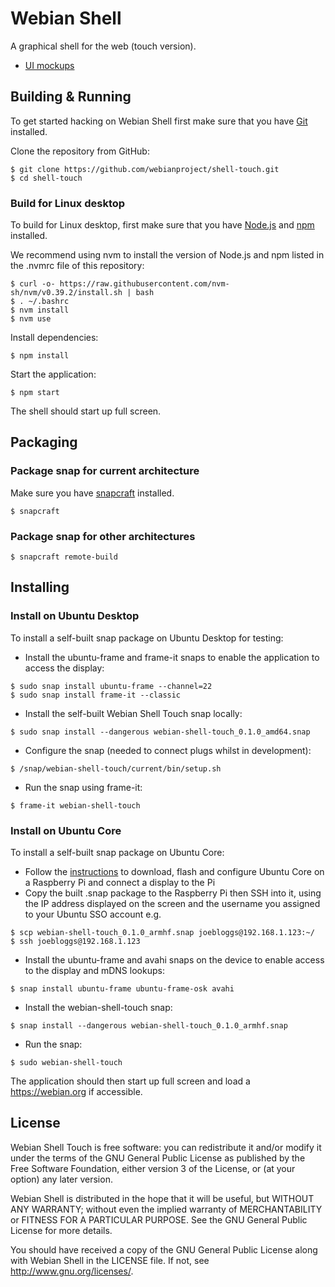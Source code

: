 # Webian Shell

A graphical shell for the web (touch version).

- [UI mockups](https://docs.google.com/presentation/d/e/2PACX-1vRW31WOIOGXZ97ni0-k_PAYwrkZbEam00LzKKF6eBtQHurT0HsIS8JF-ipRKqUPCwhjdbjBs9Wc7VtS/pub?start=false&loop=false&delayms=3000)


## Building & Running

To get started hacking on Webian Shell first make sure that you have [Git](https://git-scm.com/) installed.

Clone the repository from GitHub:

```
$ git clone https://github.com/webianproject/shell-touch.git
$ cd shell-touch
```

### Build for Linux desktop

To build for Linux desktop, first make sure that you have [Node.js](https://nodejs.org/en/) and [npm](https://www.npmjs.com/) installed.

We recommend using nvm to install the version of Node.js and npm listed in the .nvmrc file of this repository:

```
$ curl -o- https://raw.githubusercontent.com/nvm-sh/nvm/v0.39.2/install.sh | bash
$ . ~/.bashrc
$ nvm install
$ nvm use
```

Install dependencies:
```
$ npm install
```

Start the application:
```
$ npm start
```

The shell should start up full screen.

## Packaging

### Package snap for current architecture

Make sure you have [snapcraft](https://snapcraft.io/snapcraft) installed.

```
$ snapcraft
```

### Package snap for other architectures
```
$ snapcraft remote-build
```

## Installing

### Install on Ubuntu Desktop

To install a self-built snap package on Ubuntu Desktop for testing:

- Install the ubuntu-frame and frame-it snaps to enable the application to access the display:

```
$ sudo snap install ubuntu-frame --channel=22
$ sudo snap install frame-it --classic
```

- Install the self-built Webian Shell Touch snap locally:

```
$ sudo snap install --dangerous webian-shell-touch_0.1.0_amd64.snap
```

- Configure the snap (needed to connect plugs whilst in development):

```
$ /snap/webian-shell-touch/current/bin/setup.sh
```

- Run the snap using frame-it:

```
$ frame-it webian-shell-touch
```

### Install on Ubuntu Core

To install a self-built snap package on Ubuntu Core:
- Follow the [instructions](https://ubuntu.com/download/raspberry-pi-core) to download, flash and configure Ubuntu Core on a Raspberry Pi and connect a display to the Pi
- Copy the built .snap package to the Raspberry Pi then SSH into it, using the IP address displayed on the screen and the username you assigned to your Ubuntu SSO account e.g.

```
$ scp webian-shell-touch_0.1.0_armhf.snap joebloggs@192.168.1.123:~/
$ ssh joebloggs@192.168.1.123
```

- Install the ubuntu-frame and avahi snaps on the device to enable access to the display and mDNS lookups:

```
$ snap install ubuntu-frame ubuntu-frame-osk avahi
```

- Install the webian-shell-touch snap:

```
$ snap install --dangerous webian-shell-touch_0.1.0_armhf.snap
```

- Run the snap:

```
$ sudo webian-shell-touch
```

The application should then start up full screen and load a https://webian.org if accessible.

## License

Webian Shell Touch is free software: you can redistribute it and/or modify
it under the terms of the GNU General Public License as published by
the Free Software Foundation, either version 3 of the License, or
(at your option) any later version.

Webian Shell is distributed in the hope that it will be useful,
but WITHOUT ANY WARRANTY; without even the implied warranty of
MERCHANTABILITY or FITNESS FOR A PARTICULAR PURPOSE.  See the
GNU General Public License for more details.

You should have received a copy of the GNU General Public License
along with Webian Shell in the LICENSE file. If not, see
<http://www.gnu.org/licenses/>.
